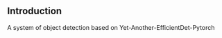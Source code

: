 ## Introduction
A system of object detection based on Yet-Another-EfficientDet-Pytorch


                                                                         


